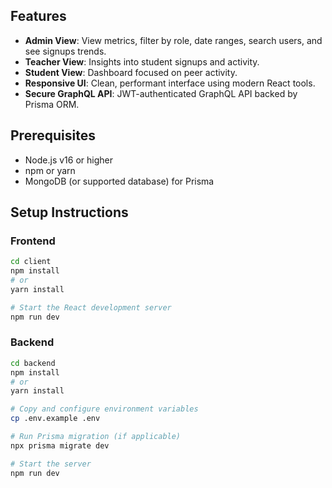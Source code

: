 ## Features

- **Admin View**: View metrics, filter by role, date ranges, search users, and see signups trends.
- **Teacher View**: Insights into student signups and activity.
- **Student View**: Dashboard focused on peer activity.
- **Responsive UI**: Clean, performant interface using modern React tools.
- **Secure GraphQL API**: JWT-authenticated GraphQL API backed by Prisma ORM.

## Prerequisites

- Node.js v16 or higher
- npm or yarn
- MongoDB (or supported database) for Prisma

## Setup Instructions

### Frontend
```bash
cd client
npm install
# or
yarn install

# Start the React development server
npm run dev
```

### Backend

```bash
cd backend
npm install
# or
yarn install

# Copy and configure environment variables
cp .env.example .env

# Run Prisma migration (if applicable)
npx prisma migrate dev

# Start the server
npm run dev

